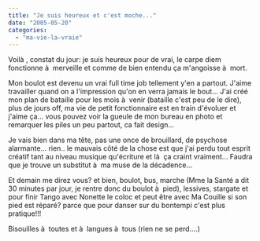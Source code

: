 ```yaml
---
title: "Je suis heureux et c'est moche..."
date: "2005-05-20"
categories: 
  - "ma-vie-la-vraie"
---
```


Voilà , constat du jour: je suis heureux pour de vrai, le carpe diem fonctionne à  merveille et comme de bien entendu ça m'angoisse à  mort.

Mon boulot est devenu un vrai full time job tellement y'en a partout. J'aime travailler quand on a l'impression qu'on en verra jamais le bout... J'ai créé mon plan de bataille pour les mois à  venir (bataille c'est peu de le dire), plus de jours off, ma vie de petit fonctionnaire est en train d'évoluer et j'aime ça... vous pouvez voir la gueule de mon bureau en photo et remarquer les piles un peu partout, ca fait design...

Je vais bien dans ma tête, pas une once de brouillard, de psychose alarmante... rien.. le mauvais côté de la chose est que j'ai perdu tout esprit créatif tant au niveau musique qu'écriture et là  ça craint vraiment... Faudra que je trouve un substitut à  ma muse de la décadence...

Et demain me direz vous? et bien, boulot, bus, marche (Mme la Santé a dit 30 minutes par jour, je rentre donc du boulot à  pied), lessives, stargate et pour finir Tango avec Nonette le coloc et peut être avec Ma Couille si son pied est réparé? parce que pour danser sur du bontempi c'est plus pratique!!!

Bisouilles à  toutes et à  langues à  tous (rien ne se perd....)
